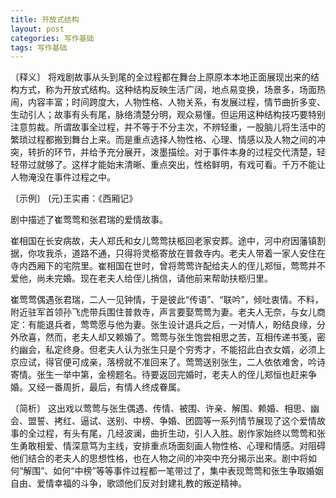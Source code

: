 ```yaml
---
title: 开放式结构
layout: post
categories: 写作基础
tags: 写作基础
---
```


〔释义〕 将戏剧故事从头到尾的全过程都在舞台上原原本本地正面展现出来的结构方式，称为开放式结构。这种结构反映生活广阔，地点易变换，场景多，场面热闹，内容丰富；时间跨度大，人物性格、人物关系，有发展过程，情节曲折多变、生动引人；故事有头有尾，脉络清楚分明，观众易懂。但运用这种结构技巧要特别注意剪裁。所谓故事全过程，并不等于不分主次，不辨轻重，一股脑儿将生活中的繁琐过程都搬到舞台上来。而是重点选择人物性格、心理、情感以及人物之间的冲突，转折的环节，并给予充分展开，泼墨描绘。对于事件本身的过程交代清楚，轻轻带过就够了。这样才能始末清晰、重点突出，性格鲜明，有戏可看。千万不能让人物淹没在事件过程之中。

〔示例〕 (元)王实甫：《西厢记》

剧中描述了崔莺莺和张君瑞的爱情故事。

崔相国在长安病故，夫人郑氏和女儿莺莺扶柩回老家安葬。途中，河中府因藩镇割据，你攻我杀，道路不通，只得将灵柩寄放在普救寺内。老夫人带着一家人安住在寺内西厢下的宅院里。崔相国在世时，曾将莺莺许配给夫人的侄儿郑恒，莺莺并不爱他，尚未完婚。现在老夫人给侄儿捎信，请他前来帮助扶柩归里。

崔莺莺偶遇张君瑞，二人一见钟情，于是彼此“传语”、“联吟”，倾吐衷情。不料，附近驻军首领孙飞虎带兵围住普救寺，声言要娶莺莺为妻。老夫人无奈，与女儿商定：有能退兵者，莺莺愿与他为妻。张生设计退兵之后，一对情人，盼结良缘，分外欣喜，然而，老夫人却又赖婚了。莺莺与张生饱尝相思之苦，互相传递书笺，密约幽会，私定终身。但老夫人认为张生只是个穷秀才，不能招此白衣女婿，必须上京应试，得官便可成亲，落榜就不准回来了。莺莺送别张生，二人依依难舍，吟诗寄情。张生一举中第，金榜题名。待要返回完婚时，老夫人的侄儿郑恒也赶来争婚。又经一番周折，最后，有情人终成眷属。

〔简析〕 这出戏以莺莺与张生偶遇、传情、被围、许亲、解围、赖婚、相思、幽会、盟誓、拷红、逼试、送别、中榜、争婚、团圆等一系列情节展现了这个爱情故事的全过程，有头有尾，几经波澜，曲折生动，引人入胜。剧作家始终以莺莺和张生勇敢相爱、情深意笃为主线，安排重点场面刻画人物性格、心理和情感。对阻碍他们结合的老夫人的思想性格，也在人物之间的冲突中充分揭示出来。剧中将如何“解围”、如何“中榜”等等事件过程都一笔带过了，集中表现莺莺和张生争取婚姻自由、爱情幸福的斗争，歌颂他们反对封建礼教的叛逆精神。 